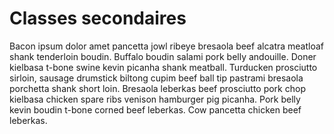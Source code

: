 # Classes secondaires

Bacon ipsum dolor amet pancetta jowl ribeye bresaola beef alcatra meatloaf shank tenderloin boudin. Buffalo boudin salami pork belly andouille. Doner kielbasa t-bone swine kevin picanha shank meatball. Turducken prosciutto sirloin, sausage drumstick biltong cupim beef ball tip pastrami bresaola porchetta shank short loin. Bresaola leberkas beef prosciutto pork chop kielbasa chicken spare ribs venison hamburger pig picanha. Pork belly kevin boudin t-bone corned beef leberkas. Cow pancetta chicken beef leberkas.
